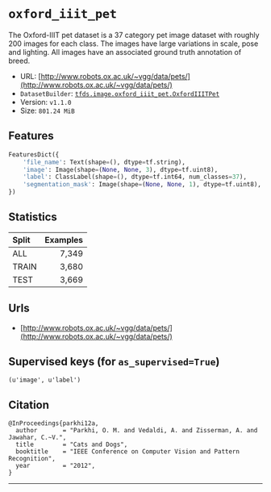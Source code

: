 <div itemscope itemtype="http://schema.org/Dataset">
  <div itemscope itemprop="includedInDataCatalog" itemtype="http://schema.org/DataCatalog">
    <meta itemprop="name" content="TensorFlow Datasets" />
  </div>
  <meta itemprop="name" content="oxford_iiit_pet" />
  <meta itemprop="description" content="The Oxford-IIIT pet dataset is a 37 category pet image dataset with roughly 200
images for each class. The images have large variations in scale, pose and
lighting. All images have an associated ground truth annotation of breed." />
  <meta itemprop="url" content="https://www.tensorflow.org/datasets/catalog/oxford_iiit_pet" />
  <meta itemprop="sameAs" content="http://www.robots.ox.ac.uk/~vgg/data/pets/" />
</div>

# `oxford_iiit_pet`

The Oxford-IIIT pet dataset is a 37 category pet image dataset with roughly 200
images for each class. The images have large variations in scale, pose and
lighting. All images have an associated ground truth annotation of breed.

*   URL:
    [http://www.robots.ox.ac.uk/~vgg/data/pets/](http://www.robots.ox.ac.uk/~vgg/data/pets/)
*   `DatasetBuilder`:
    [`tfds.image.oxford_iiit_pet.OxfordIIITPet`](https://github.com/tensorflow/datasets/tree/master/tensorflow_datasets/image/oxford_iiit_pet.py)
*   Version: `v1.1.0`
*   Size: `801.24 MiB`

## Features
```python
FeaturesDict({
    'file_name': Text(shape=(), dtype=tf.string),
    'image': Image(shape=(None, None, 3), dtype=tf.uint8),
    'label': ClassLabel(shape=(), dtype=tf.int64, num_classes=37),
    'segmentation_mask': Image(shape=(None, None, 1), dtype=tf.uint8),
})
```

## Statistics

Split | Examples
:---- | -------:
ALL   | 7,349
TRAIN | 3,680
TEST  | 3,669

## Urls

*   [http://www.robots.ox.ac.uk/~vgg/data/pets/](http://www.robots.ox.ac.uk/~vgg/data/pets/)

## Supervised keys (for `as_supervised=True`)
`(u'image', u'label')`

## Citation
```
@InProceedings{parkhi12a,
  author       = "Parkhi, O. M. and Vedaldi, A. and Zisserman, A. and Jawahar, C.~V.",
  title        = "Cats and Dogs",
  booktitle    = "IEEE Conference on Computer Vision and Pattern Recognition",
  year         = "2012",
}
```

--------------------------------------------------------------------------------
